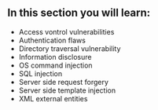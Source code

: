 ## In this section you will learn:
- Access vontrol vulnerabilities
- Authentication flaws
- Directory traversal vulnerability
- Information disclosure
- OS command injection
- SQL injection
- Server side request forgery
- Server side template injection
- XML external entities